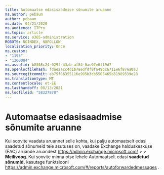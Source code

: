 ```yaml
---
title: Automaatse edasisaadmise sõnumite aruanne
ms.author: pebaum
author: pebaum
ms.date: 04/21/2020
ms.audience: ITPro
ms.topic: article
ms.service: o365-administration
ROBOTS: NOINDEX, NOFOLLOW
localization_priority: Once
ms.custom:
- "1195"
- "1200004"
ms.assetid: b8308c24-029f-43ab-af84-0ac97e6ff9d7
ms.openlocfilehash: fdae2acc4d1b78edfdf9fa49cc6711e6f87ea0a3
ms.sourcegitcommit: ab75f66355116e995b3cb5505465b31989339e28
ms.translationtype: MT
ms.contentlocale: et-EE
ms.lasthandoff: 08/13/2021
ms.locfileid: "58327878"
---
```

# <a name="auto-forwarded-messages-report"></a>Automaatse edasisaadmise sõnumite aruanne

Kui soovite vaadata aruannet selle kohta, kui palju automaatselt edasi [](https://docs.microsoft.com/exchange/monitoring/mail-flow-reports/mfr-auto-forwarded-messages-report) saadetud sõnumeid teie asutuses on, vaadake Exchange halduskeskuse (EAC) aruande aruandest <https://admin.exchange.microsoft.com/> \>  \> **Meilivoog**. Kui soovite minna otse lehele Automaatselt edasi **saadetud sõnumid,** kasutage funktsiooni <https://admin.exchange.microsoft.com/#/reports/autoforwardedmessages> .
  